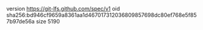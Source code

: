 version https://git-lfs.github.com/spec/v1
oid sha256:bd946cf9659a8361aa1d467017312036809857698dc80ef768e5f857b97de56a
size 5190
